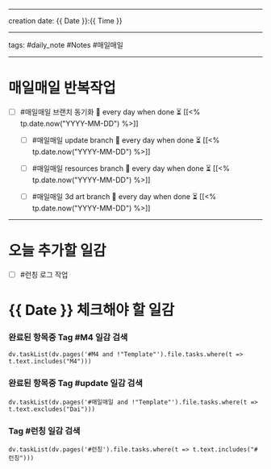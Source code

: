 
-------

creation date: {{ Date }}:{{ Time }}

--------

tags: #daily_note  #Notes #매일매일

---  
# 매일매일 반복작업 
- [ ] #매일매일 브랜치 동기화 🔁 every day when done ⏳ [[<% tp.date.now("YYYY-MM-DD") %>]] 
	- [ ] #매일매일 update branch  🔁 every day when done ⏳ [[<% tp.date.now("YYYY-MM-DD") %>]]
	- [ ] #매일매일 resources branch  🔁 every day when done ⏳ [[<% tp.date.now("YYYY-MM-DD") %>]]
	- [ ] #매일매일 3d art branch  🔁 every day when done ⏳ [[<% tp.date.now("YYYY-MM-DD") %>]]


--------


# 오늘 추가할 일감
- [ ] #런칭 로그 작업 






# {{ Date }} 체크해야 할 일감
### 완료된 항목중 Tag #M4  일감 검색
```dataviewjs 
dv.taskList(dv.pages('#M4 and !"Template"').file.tasks.where(t => t.text.includes("M4"))) 
```


### 완료된 항목중 Tag #update  일감 검색
```dataviewjs 
dv.taskList(dv.pages('#매일매일 and !"Template"').file.tasks.where(t => t.text.excludes("Dai")))
```


### Tag #런칭  일감 검색
```dataviewjs 
dv.taskList(dv.pages('#런칭').file.tasks.where(t => t.text.includes("#런칭"))) 
```

